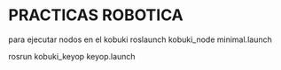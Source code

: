 # PRACTICAS ROBOTICA


para ejecutar nodos en el kobuki
  roslaunch kobuki_node minimal.launch



rosrun kobuki_keyop keyop.launch
